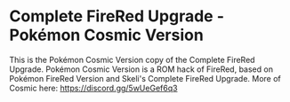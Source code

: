 # Complete FireRed Upgrade - Pokémon Cosmic Version
This is the Pokémon Cosmic Version copy of the Complete FireRed Upgrade. Pokémon Cosmic Version is a ROM hack of FireRed, based on Pokémon FireRed Version and Skeli's Complete FireRed Upgrade. More of Cosmic here: https://discord.gg/5wUeGef6q3
